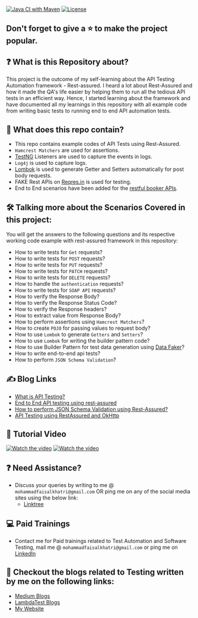 [![Java CI with Maven](https://github.com/mfaisalkhatri/rest-assured-examples/actions/workflows/maven.yml/badge.svg)](https://github.com/mfaisalkhatri/rest-assured-examples/actions/workflows/maven.yml) [![License](https://img.shields.io/badge/License-Apache%202.0-blue.svg)](https://opensource.org/licenses/Apache-2.0)

## Don't forget to give a :star: to make the project popular.

## :question: What is this Repository about?

This project is the outcome of my self-learning about the API Testing Automation framework - Rest-assured.
I heard a lot about Rest-Assured and how it made the QA's life easier by helping them to run all the tedious API tests
in an efficient way.
Hence, I started learning about the framework and have documented all my learnings in this repository with all
example code from writing basic tests to running end to end API automation tests.

## :briefcase: What does this repo contain?

- This repo contains example codes of API Tests using Rest-Assured.
- `Hamcrest Matchers` are used for assertions.
- [TestNG](https://testng.org) Listeners are used to capture the events in logs.
- `Log4j` is used to capture logs.
- [Lombok](https://projectlombok.org/) is used to generate Getter and Setters automatically for post body
  requests.
- FAKE Rest APIs on [Reqres.in](https://reqres.in/) is used for testing.
- End to End scenarios have been added for
  the [restful booker APIs](https://restful-booker.herokuapp.com/apidoc/index.html).

## :hammer_and_wrench: Talking more about the Scenarios Covered in this project:

You will get the answers to the following questions and its respective working code example with rest-assured
framework in this repository:

- How to write tests for `Get` requests?
- How to write tests for `POST` requests?
- How to write tests for `PUT` requests?
- How to write tests for `PATCH` requests?
- How to write tests for `DELETE` requests?
- How to handle the `authentication` requests?
- How to write tests for `SOAP API` requests?
- How to verify the Response Body?
- How to verify the Response Status Code?
- How to verify the Response headers?
- How to extract value from Response Body?
- How to perform assertions using `Hamcrest Matchers`?
- How to create `POJO` for passing values to request body?
- How to use `Lombok` to generate `Getters` and `Setters`?
- How to use `Lombok` for writing the builder pattern code?
- How to use Builder Pattern for test data generation using [Data Faker](https://github.com/datafaker-net/datafaker)?
- How to write end-to-end api tests?
- How to perform `JSON Schema Validation`?

## :writing_hand: Blog Links

- [What is API Testing?](https://mfaisalkhatri.github.io/2020/08/08/apitesting/)
- [End to End API testing using rest-assured](https://medium.com/@iamfaisalkhatri/end-to-end-api-testing-using-rest-assured-a58c4ea80255)
- [How to perform JSON Schema Validation using Rest-Assured?](https://medium.com/@iamfaisalkhatri/how-to-perform-json-schema-validation-using-rest-assured-64c3b6616a91)
- [API Testing using RestAssured and OkHttp](https://mfaisalkhatri.github.io/2020/05/29/restassuredokhttp/)

## :movie_camera: Tutorial Video

[![Watch the video](https://img.youtube.com/vi/xLKpdQE0oKY/hqdefault.jpg)](https://www.youtube.com/watch?v=xLKpdQE0oKY&t=1s)
[![Watch the video](https://img.youtube.com/vi/AFQSolEeu74/hqdefault.jpg)](https://www.youtube.com/live/AFQSolEeu74?si=8WROMbunjUuzqqQj&t=1)


## :question: Need Assistance?

- Discuss your queries by writing to me @ `mohammadfaisalkhatri@gmail.com`
  OR ping me on any of the social media sites using the below link:
    - [Linktree](https://linktr.ee/faisalkhatri)

## :computer: Paid Trainings

- Contact me for Paid trainings related to Test Automation and Software Testing,
  mail me @ `mohammadfaisalkhatri@gmail.com` or ping me on [LinkedIn](https://www.linkedin.com/in/faisalkhatri/)

## :thought_balloon: Checkout the blogs related to Testing written by me on the following links:

- [Medium Blogs](https://medium.com/@iamfaisalkhatri)
- [LambdaTest Blogs](https://www.lambdatest.com/blog/author/mfaisalkhatri/)
- [My Website](https://mfaisalkhatri.github.io)
